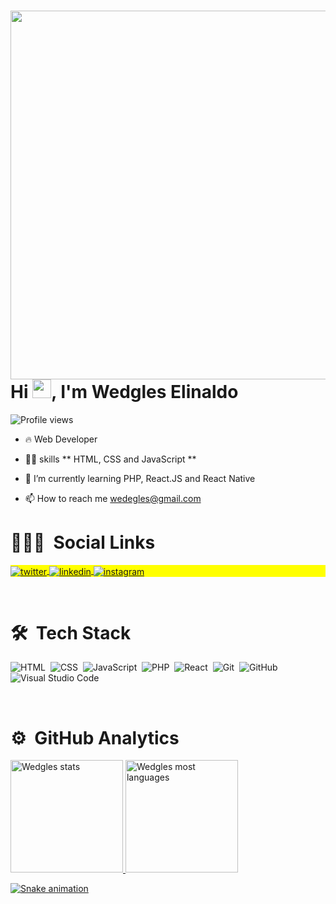
<div>
  <a href="https://github.com/wedgles97">
  <img align="right" height="590em" src="https://raw.githubusercontent.com/gist/Wedgles97/391aba3b8cc8d23800a5dbc7de5f6144/raw/a059d2d6e83ba0e997b57cb4c33be6c67fe5076d/githubcard.svg"/> </a>
  <h1 align="left">Hi <img src="https://raw.githubusercontent.com/kaueMarques/kaueMarques/master/hi.gif" width="30px">, I'm Wedgles Elinaldo</h1>
  <p align="left"> <img src="https://komarev.com/ghpvc/?username=wedgles97&color=yellow" alt="Profile views" /> 
</div>

- 🔥 Web Developer 

- 👨‍💻 skills ** HTML, CSS and JavaScript **

- 🌱 I’m currently learning PHP, React.JS and React Native

- 📫 How to reach me wedegles@gmail.com

# 👨🏽‍🦲 &nbsp;Social Links

<p align="left" style="background:yellow">
<a href="https://twitter.com/Wedgles_" target="_blank">
  <img align="center" src="https://img.shields.io/badge/-Wedgles-05122A?style=flat&logo=twitter" alt="twitter"/>  
</a>
<a href="https://linkedin.com/in/wedgles-elinaldo97" target="_blank">
  <img align="center" src="https://img.shields.io/badge/-Wedgles-05122A?style=flat&logo=linkedin" alt="linkedin"/>
</a>
<a href="https://instagram.com/Wedgles_" target="_blank">
 <img align="center" src="https://img.shields.io/badge/-Wedgles-05122A?style=flat&logo=instagram" alt="instagram"/>
</a>
</p>

<br>

# 🛠 &nbsp;Tech Stack

![HTML](https://img.shields.io/badge/-HTML-05122A?style=flat&logo=HTML5)&nbsp;
![CSS](https://img.shields.io/badge/-CSS-05122A?style=flat&logo=CSS3&logoColor=1572B6)&nbsp;
![JavaScript](https://img.shields.io/badge/-JavaScript-05122A?style=flat&logo=javascript)&nbsp;
![PHP](https://img.shields.io/badge/-PHP-05122A?style=flat&logo=php)&nbsp;
![React](https://img.shields.io/badge/-React-05122A?style=flat&logo=react)&nbsp;
![Git](https://img.shields.io/badge/-Git-05122A?style=flat&logo=git)&nbsp;
![GitHub](https://img.shields.io/badge/-GitHub-05122A?style=flat&logo=github)&nbsp;
![Visual Studio Code](https://img.shields.io/badge/-Visual%20Studio%20Code-05122A?style=flat&logo=visual-studio-code&logoColor=007ACC)&nbsp;

<br>

# ⚙️ &nbsp;GitHub Analytics

<div>
  <a href="https://github.com/wedgles97">
  <img height="180em" src="https://github-readme-stats.vercel.app/api?username=wedgles97&show_icons=true&theme=dark"   alt="Wedgles stats"/>
  <img height="180em" src="https://github-readme-stats.vercel.app/api/top-langs/?username=wedgles97&layout=compact&theme=dark" alt="Wedgles most languages"/>
</div>

![Snake animation](https://github.com/Wedgles97/Wedgles97/blob/output/github-contribution-grid-snake.svg)
